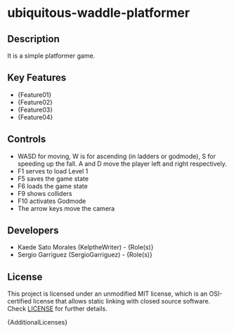# ubiquitous-waddle-platformer

## Description

It is a simple platformer game.

## Key Features

 - {Feature01}
 - {Feature02}
 - {Feature03}
 - {Feature04}
 
## Controls

 - WASD for moving, W is for ascending (in ladders or godmode), S for speeding up the fall. A and D move the player left and right respectively. 
 - F1 serves to load Level 1
 - F5 saves the game state
 - F6 loads the game state
 - F9 shows colliders
 - F10 activates Godmode
 - The arrow keys move the camera

## Developers

 - Kaede Sato Morales (KelptheWriter) - {Role(s)}
 - Sergio Garriguez (SergioGarriguez) - {Role(s)}


## License

This project is licensed under an unmodified MIT license, which is an OSI-certified license that allows static linking with closed source software. Check [LICENSE](LICENSE) for further details.

{AdditionalLicenses}